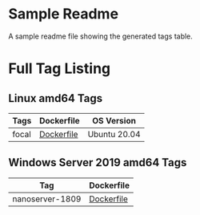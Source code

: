 # Sample Readme

A sample readme file showing the generated tags table.

# Full Tag Listing

## Linux amd64 Tags
Tags | Dockerfile | OS Version
-----------| -------------| -------------
focal | [Dockerfile](https://github.com/org/repo/blob/main/1.0/focal/Dockerfile) | Ubuntu 20.04

## Windows Server 2019 amd64 Tags
Tag | Dockerfile
---------| ---------------
nanoserver-1809 | [Dockerfile](https://github.com/org/repo/blob/main/1.0/nanoserver-1809/Dockerfile)

<!--End of generated tags-->
